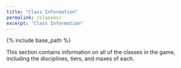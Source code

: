 ```yaml
---
title: "Class Information"
permalink: /classes/
excerpt: "Class Information"
---
```


{% include base_path %}

This section contains information on all of the classes in the game, including the disciplines, tiers, and maxes of each.
